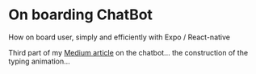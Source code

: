 # On boarding ChatBot
How on board user, simply and efficiently with Expo / React-native

Third part of my [Medium article](https://medium.com/@thepark001/expo-react-native-on-boarding-chatbot-part-three-8cb511c3499f) on the chatbot... the construction of the typing animation...

